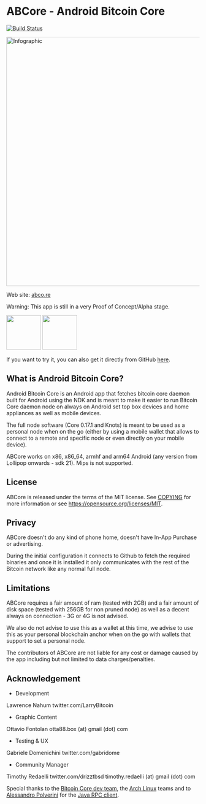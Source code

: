 ABCore - Android Bitcoin Core
=============================

[![Build Status](https://travis-ci.org/greenaddress/abcore.svg?branch=master)](https://travis-ci.org/greenaddress/abcore)

<a href="http://abco.re"> <img src="http://abco.re/assets/images/schema.png" alt="Infographic" width="650" height="650"></a>

Web site: <a href="http://abco.re">abco.re</a>

Warning: This app is still in a very Proof of Concept/Alpha stage.

<a href="https://f-droid.org/packages/com.greenaddress.abcore/" target="_blank">
<img src="https://f-droid.org/badge/get-it-on.png" height="90"/></a>
<a href="https://play.google.com/apps/testing/com.greenaddress.abcore" target="_blank">
<img src="https://play.google.com/intl/en_us/badges/images/generic/en-play-badge.png" height="90"/></a>

If you want to try it, you can also get it directly from GitHub [here](https://github.com/greenaddress/abcore/releases/tag/v0.63alphaPoC).

What is Android Bitcoin Core?
-----------------------------

Android Bitcoin Core is an Android app that fetches bitcoin core daemon built for Android using the NDK and is meant to make it easier
to run Bitcoin Core daemon node on always on Android set top box devices and home appliances as well as mobile devices.

The full node software (Core 0.17.1 and Knots) is meant to be used as a personal node when on the go (either by using a mobile wallet that allows to connect to a remote and specific node or even directly on your mobile device).

ABCore works on x86, x86_64, armhf and arm64 Android (any version from Lollipop onwards - sdk 21). Mips is not supported.

License
-------

ABCore is released under the terms of the MIT license. See [COPYING](COPYING) for more
information or see https://opensource.org/licenses/MIT.

Privacy
-------

ABCore doesn't do any kind of phone home, doesn't have In-App Purchase or advertising.

During the initial configuration it connects to Github to fetch the required binaries and once it is installed it only communicates with the rest of the Bitcoin network like any normal full node.

Limitations
-----------

ABCore requires a fair amount of ram (tested with 2GB) and a fair amount of disk space (tested with 256GB for non pruned node) as well as a decent always on connection - 3G or 4G is not advised.

We also do not advise to use this as a wallet at this time, we advise to use this as your personal blockchain anchor when on the go with wallets that support to set a personal node.

The contributors of ABCore are not liable for any cost or damage caused by the app including but not limited to data charges/penalties.

Acknowledgement
---------------

- Development

Lawrence Nahum
twitter.com/LarryBitcoin

- Graphic Content

Ottavio Fontolan
otta88.box (at) gmail (dot) com

- Testing & UX

Gabriele Domenichini
twitter.com/gabridome

- Community Manager

Timothy Redaelli
twitter.com/drizztbsd
timothy.redaelli (at) gmail (dot) com

Special thanks to the [Bitcoin Core dev team](https://bitcoincore.org/), the [Arch Linux](https://www.archlinux.org/) teams and to [Alessandro Polverini](https://github.com/Polve) for the [Java RPC client](https://github.com/Polve/JavaBitcoindRpcClient).
